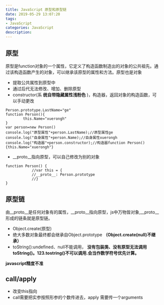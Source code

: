```yaml
---
title: JavaScript 原型和原型链
date: 2019-05-29 13:07:20
tags: 
- JavaScript 
categories: JavaScript 
description: 
---
```

## 原型

原型是function对象的一个属性，它定义了构造函数制造出的对象的公共祖先。通过该构造函数产生的对象，可以继承该原型的属性和方法。原型也是对象

  * 提取公共属性到原型中
  * 通过后代无法修改、增加、删除原型
  * constructor(系 **统自带隐藏属性浅粉色** )，构造器，返回对象的构造函数，可以手动更改

    
```
Person.prototype.LastName="ge"
function Person(){
        this.Name="xuerongh"
}
var person=new Person()
console.log("原型属性"+person.LastName);//原型属性ge
console.log("自身属性"+person.Name);//自身属性xuerongh
console.log("构造器"+person.constructor);//构造器function Person(){this.Name="xuerongh"}
```
  * __proto__指向原型，可以自己修改为别的对象

    
```
function Person() {
            //var this = {
            //__proto__: Person.prototype
            //}
}
```
##  原型链

由__proto__是任何对象有的属性，__proto__指向原型，js中万物皆对象,__proto__形成的链条就是原型链。

  * Object.create(原型)
  * 绝大多数对象最终都会继承自Object.prototype **（Object.create(null)不继承）**
  * toString():undefined、null不能调用， **没有包装类、没有原型无法调用toString()。123.tostring()不可以调用.会当作数学符号优先计算。**

**javascript精度不准**

## call/apply

  * 改变this指向
  * call需要把实参按照形参的个数传进去，apply 需要传一个arguments
